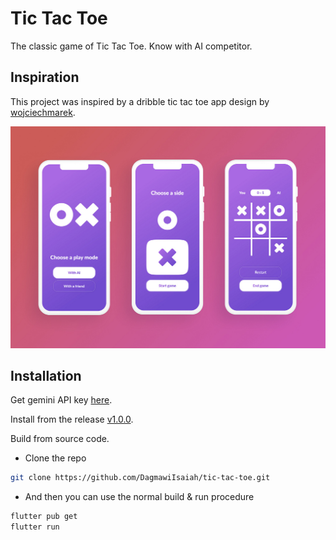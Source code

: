 # Tic Tac Toe

The classic game of Tic Tac Toe. Know with AI competitor.

## Inspiration

This project was inspired by a dribble tic tac toe app design by [wojciechmarek](https://dribbble.com/wojciechmarek).

![Alt text for the image](assets/design.jpg)

## Installation

Get gemini API key [here](https://ai.google.dev/gemini-api/docs/api-key).

Install from the release [v1.0.0]().

Build from source code.
- Clone the repo

```sh
git clone https://github.com/DagmawiIsaiah/tic-tac-toe.git
```
- And then you can use the normal build & run procedure 
```sh
flutter pub get
flutter run
```
